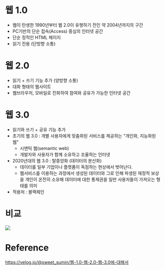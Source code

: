 # 웹 1.0
- 웹이 탄생한 1990년부터 웹 2.0이 유행하기 전인 약 2004년까지의 구간
- PC기반의 단순 접속(Access) 중심의 인터넷 공간
- 단순 정적인 HTML 페이지
- 읽기 전용 (단방향 소통)

# 웹 2.0
- 읽기 + 쓰기 기능 추가 (양방향 소통)
- 대화 형태의 웹사이트
- 웹브라우저, 모바일로 진화하여 참여와 공유가 가능한 인터넷 공간

# 웹 3.0
- 읽기와 쓰기 + 공유 기능 추가
- 초기의 웹 3.0 : 개별 사용자에게 맞춤화된 서비스를 제공하는 "개인화, 지능화된 웹"
	- 시맨틱 웹(semantic web)
	- 개발자와 사용자가 함께 소유하고 조율하는 인터넷
- 2020년대의 웹 3.0 : 탈중앙화 (데이터의 분산화)
	- 데이터를 일부 기업이나 플랫폼이 독점하는 현상에서 벗어난다.
	- 웹서비스를 이용하는 과정에서 생성된 데이터와 그로 인해 파생된 재정적 보상을 개인이 온전히 소유해 데이터에 대한 통제권을 일반 사용자들이 가져오는 형태를 의미
- 적용처 : 블랙체인

# 비교
<img src="https://user-images.githubusercontent.com/68679529/187027938-95872bf7-e872-4943-a644-16de31989931.png">

# Reference
https://velog.io/@sweet_sumin/웹-1.0-웹-2.0-웹-3.0에-대해서
